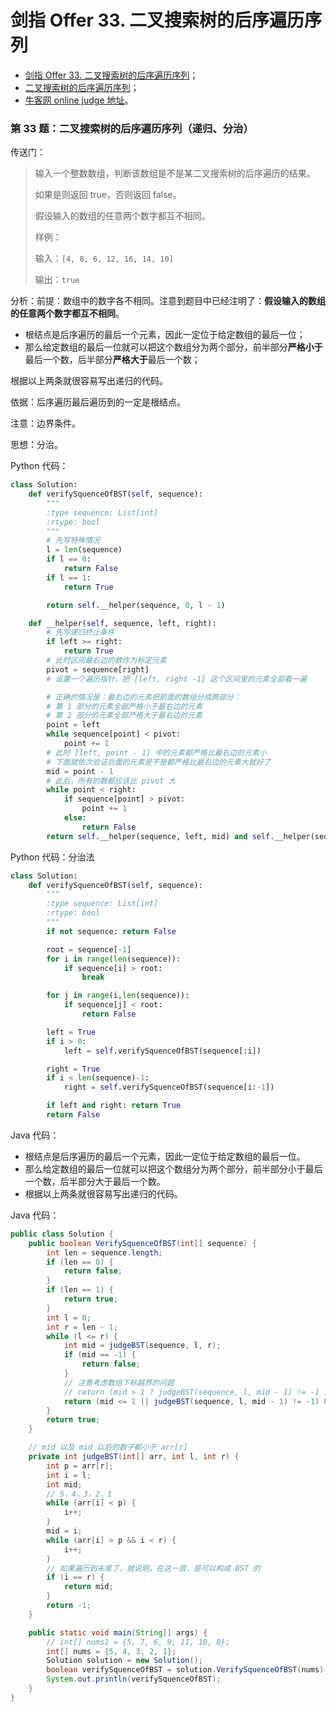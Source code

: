 # 剑指 Offer 33. 二叉搜索树的后序遍历序列

+ [剑指 Offer 33. 二叉搜索树的后序遍历序列](https://leetcode-cn.com/problems/er-cha-sou-suo-shu-de-hou-xu-bian-li-xu-lie-lcof/)；
+ [二叉搜索树的后序遍历序列](https://www.acwing.com/problem/content/44/)；
+ [牛客网 online judge 地址](https://www.nowcoder.com/practice/a861533d45854474ac791d90e447bafd?tpId=13&tqId=11176&tPage=2&rp=2&ru=/ta/coding-interviews&qru=/ta/coding-interviews/question-ranking)。





### 第 33 题：二叉搜索树的后序遍历序列（递归、分治）

传送门：

> 输入一个整数数组，判断该数组是不是某二叉搜索树的后序遍历的结果。
>
> 如果是则返回 true，否则返回 false。
>
> 假设输入的数组的任意两个数字都互不相同。
>
> 样例：
>
> 输入：`[4, 8, 6, 12, 16, 14, 10]`
> 
> 输出：`true`

分析：前提：数组中的数字各不相同。注意到题目中已经注明了：**假设输入的数组的任意两个数字都互不相同**。

- 根结点是后序遍历的最后一个元素，因此一定位于给定数组的最后一位；
- 那么给定数组的最后一位就可以把这个数组分为两个部分，前半部分**严格小于**最后一个数，后半部分**严格大于**最后一个数；

根据以上两条就很容易写出递归的代码。

依据：后序遍历最后遍历到的一定是根结点。

注意：边界条件。

思想：分治。

Python 代码：


```python
class Solution:
    def verifySquenceOfBST(self, sequence):
        """
        :type sequence: List[int]
        :rtype: bool
        """
        # 先写特殊情况
        l = len(sequence)
        if l == 0:
            return False
        if l == 1:
            return True

        return self.__helper(sequence, 0, l - 1)

    def __helper(self, sequence, left, right):
        # 先写递归终止条件
        if left >= right:
            return True
        # 此时区间最右边的数作为标定元素
        pivot = sequence[right]
        # 设置一个遍历指针，把 [left, right -1] 这个区间里的元素全部看一遍

        # 正确的情况是：最右边的元素把前面的数组分成两部分：
        # 第 1 部分的元素全部严格小于最右边的元素
        # 第 2 部分的元素全部严格大于最右边的元素
        point = left
        while sequence[point] < pivot:
            point += 1
        # 此时 [left, point - 1] 中的元素都严格比最右边的元素小
        # 下面就依次验证后面的元素是不是都严格比最右边的元素大就好了
        mid = point - 1
        # 此后，所有的数都应该比 pivot 大
        while point < right:
            if sequence[point] > pivot:
                point += 1
            else:
                return False
        return self.__helper(sequence, left, mid) and self.__helper(sequence, mid + 1, right - 1)
```

Python 代码：分治法


```python
class Solution:
    def verifySquenceOfBST(self, sequence):
        """
        :type sequence: List[int]
        :rtype: bool
        """
        if not sequence: return False

        root = sequence[-1]
        for i in range(len(sequence)):
            if sequence[i] > root:
                break

        for j in range(i,len(sequence)):
            if sequence[j] < root:
                return False

        left = True
        if i > 0:
            left = self.verifySquenceOfBST(sequence[:i])

        right = True
        if i < len(sequence)-1:
            right = self.verifySquenceOfBST(sequence[i:-1])

        if left and right: return True
        return False
```

Java 代码：

+ 根结点是后序遍历的最后一个元素，因此一定位于给定数组的最后一位。
+ 那么给定数组的最后一位就可以把这个数组分为两个部分，前半部分小于最后一个数，后半部分大于最后一个数。
+ 根据以上两条就很容易写出递归的代码。

Java 代码：

```java
public class Solution {
    public boolean VerifySquenceOfBST(int[] sequence) {
        int len = sequence.length;
        if (len == 0) {
            return false;
        }
        if (len == 1) {
            return true;
        }
        int l = 0;
        int r = len - 1;
        while (l <= r) {
            int mid = judgeBST(sequence, l, r);
            if (mid == -1) {
                return false;
            }
            // 注意考虑数组下标越界的问题
            // return (mid > 1 ? judgeBST(sequence, l, mid - 1) != -1 : true) && judgeBST(sequence, mid, r) != -1;
            return (mid <= 1 || judgeBST(sequence, l, mid - 1) != -1) && judgeBST(sequence, mid, r) != -1;
        }
        return true;
    }

    // mid 以及 mid 以后的数子都小于 arr[r]
    private int judgeBST(int[] arr, int l, int r) {
        int p = arr[r];
        int i = l;
        int mid;
        // 5，4，3，2，1
        while (arr[i] < p) {
            i++;
        }
        mid = i;
        while (arr[i] > p && i < r) {
            i++;
        }
        // 如果遍历到末尾了，就说明，在这一层，是可以构成 BST 的
        if (i == r) {
            return mid;
        }
        return -1;
    }

    public static void main(String[] args) {
        // int[] nums1 = {5, 7, 6, 9, 11, 10, 8};
        int[] nums = {5, 4, 3, 2, 1};
        Solution solution = new Solution();
        boolean verifySquenceOfBST = solution.VerifySquenceOfBST(nums);
        System.out.println(verifySquenceOfBST);
    }
}
```

<script src='https://cdnjs.cloudflare.com/ajax/libs/mathjax/2.7.5/MathJax.js?config=TeX-MML-AM_CHTML' async></script>

<script type="text/x-mathjax-config">
MathJax.Hub.Config({
tex2jax: {
  inlineMath: [['$','$'], ['\\(','\\)']],
  processEscapes: true
  },
displayAlign : "left",
TeX: {
        equationNumbers: {
            autoNumber: "all",
            useLabelIds: true
        }
    },
    "HTML-CSS": {
        linebreaks: {
            automatic: true
        },
        scale: 100,
        styles: {
          ".MathJax_Display": {
            "text-align": "left",
            "width" : "auto",
            "margin": "10px 0px 10px 0px !important",
            "background-color": "#f5f5f5 !important",
            "border-radius": "3px !important",
            border:  "1px solid #ccc !important",
            padding: "5px 5px 5px 5px !important"
          },
          ".MathJax": {
            "background-color": "#f5f5f5 !important",
            padding: "2px 2px 2px 2px !important"
          }
        }
    },
    SVG: {
        linebreaks: {
            automatic: true
        }
    }
});
</script>


